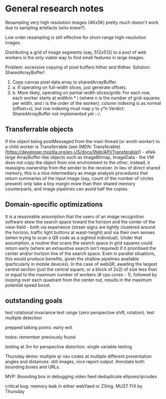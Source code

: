 # General research notes

Resampling very high resolution images (4Kx5K) pretty much doesn't work due to sampling artefacts (who knew?).

Low order resampling is still effective for short-range high-resolution images.

Distributing a grid of image segments (say, 512x512) to a pool of web workers is the only viable way to find small features in large images.

Problem: excessive copying of pixel buffers hither and thither.
Solution: SharedArrayBuffer!
1. Copy canvas pixel data array to sharedArrayBuffer.
2. a. If operating on full-width slices, just generate offsets.
2. b. More likely, operating on partial-width slices/grids:
    For each row, each worker starts at width/n * i (where n is the number of 
    grid-squares per width, and i is the order of the worker); column indexing
    is as normal (offset+x), but row indexing must map y to y*n
Verdict: SharedArrayBuffer not implemented yet :-/.

## Transferrable objects
If the object being postMessaged from the main thread (or anoth worker) to a child worker is Transferrable (see (MDN: Transferable)[https://developer.mozilla.org/en-US/docs/Web/API/Transferable]) - afaik large ArrayBuffer-like objects such as ImageBitmap, ImageData - the VM does not copy the object from one environment to the other; instead, it reassigns ownership from the sender to the receiver. In lieu of direct shared memory, this is a nice intermediary as image analysis procedures that return summaries of the input image (say, count of the number of circles present) only take a tiny margin more than their shared memory counterparts, and image pipelines can avoid half the copies.

## Domain-specific optimizations
It is a reasonable assumption that the users of an image recognition software skew the search space toward the horizon and the center of the view-field - both via experience (street-signs are tightly clustered around the horizon, traffic light buttons at waist-height) and via their own senses (when trying to scan a QR code as a sighted individual). Under that assumption, a routine that scans the search space in grid squares could return early (where an exhaustive search isn't required) if it prioritised the center and/or horizon line of the search space. Even in parallel situations, this would produce benefits, given the shallow pipelines available (particularly in mobile devices). In the case of webQR, awaiting the largest central section (just the central square, or a block of 2x2) of size less than or equal to the maximum number of workers (# cpu cores - 1), followed by looping over each quadrant from the center out, results in the maximum potential speed boost.

## outstanding goals
test rotational invariance
test range (zero perspective shift, rotation).
test multiple detection

prepped talking points:
early exit

todos:
remember previously found 

testing at 3m for perspective distortion.
single variable testing

Thursday demo:
multiple qr nav codes at multiple different presentation angles and distances.
still images, nice report output. Annotate both bounding boxes and URLs.

MVP: 
Bounding box in debugging video feed
deduplicate ellipses/qrcodes

critical bug: memory leak in either webYaed or ZXing. MUST FIX by Thursday